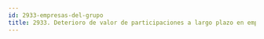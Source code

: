 ```yaml
---
id: 2933-empresas-del-grupo
title: 2933. Deterioro de valor de participaciones a largo plazo en empresas del grupo
---
```

